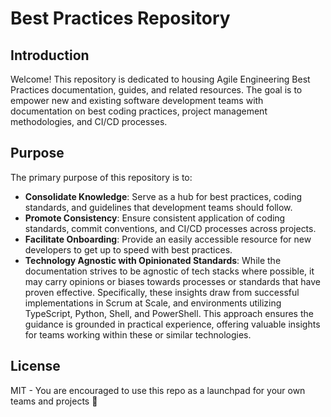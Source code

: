 # Best Practices Repository

## Introduction
Welcome! This repository is dedicated to housing Agile Engineering Best Practices documentation, guides, and related resources. The goal is to empower new and existing software development teams with documentation on best coding practices, project management methodologies, and CI/CD processes.

## Purpose
The primary purpose of this repository is to:
- **Consolidate Knowledge**: Serve as a hub for best practices, coding standards, and guidelines that development teams should follow.
- **Promote Consistency**: Ensure consistent application of coding standards, commit conventions, and CI/CD processes across projects.
- **Facilitate Onboarding**: Provide an easily accessible resource for new developers to get up to speed with best practices.
- **Technology Agnostic with Opinionated Standards**: While the documentation strives to be agnostic of tech stacks where possible, it may carry opinions or biases towards processes or standards that have proven effective. Specifically, these insights draw from successful implementations in Scrum at Scale, and environments utilizing TypeScript, Python, Shell, and PowerShell. This approach ensures the guidance is grounded in practical experience, offering valuable insights for teams working within these or similar technologies.

## License
MIT - You are encouraged to use this repo as a launchpad for your own teams and projects 🚀
